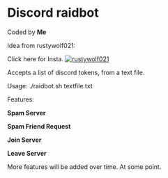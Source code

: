# Discord raidbot
Coded by **Me**

Idea from rustywolf021:

Click here for Insta. [![rustywolf021](https://i.imgur.com/eH2vKeG.png)](https://www.instagram.com/rustywolf021/)

Accepts a list of discord tokens, from a text file.

Usage: ./raidbot.sh textfile.txt

Features: 

**Spam Server**

**Spam Friend Request**

**Join Server**

**Leave Server**

More features will be added over time. At some point.
